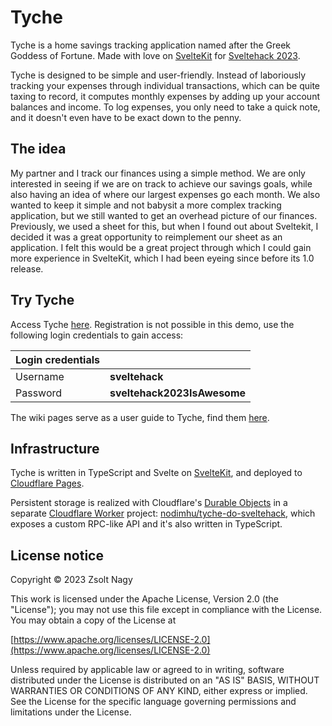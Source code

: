 # Tyche

Tyche is a home savings tracking application named after the Greek Goddess of Fortune. Made with love on [SvelteKit](https://kit.svelte.dev) for [Sveltehack 2023](https://hack.sveltesociety.dev/).

Tyche is designed to be simple and user-friendly. Instead of laboriously tracking your expenses through individual transactions, which can be quite taxing to record, it computes monthly expenses by adding up your account balances and income. To log expenses, you only need to take a quick note, and it doesn't even have to be exact down to the penny.

## The idea

My partner and I track our finances using a simple method. We are only interested in seeing if we are on track to achieve our savings goals, while also having an idea of where our largest expenses go each month. We also wanted to keep it simple and not babysit a more complex tracking application, but we still wanted to get an overhead picture of our finances. Previously, we used a sheet for this, but when I found out about Sveltekit, I decided it was a great opportunity to reimplement our sheet as an application. I felt this would be a great project through which I could gain more experience in SvelteKit, which I had been eyeing since before its 1.0 release.

## Try Tyche

Access Tyche [here](https://tyche-sveltehack.nodim.hu). Registration is not possible in this demo, use the following login credentials to gain access:

| Login credentials |                             |
| ----------------- | --------------------------- |
| Username          | **sveltehack**              |
| Password          | **sveltehack2023IsAwesome** |

The wiki pages serve as a user guide to Tyche, find them [here](https://github.com/nodimhu/tyche-sveltehack/wiki).

## Infrastructure

Tyche is written in TypeScript and Svelte on [SvelteKit](https://kit.svelte.dev), and deployed to [Cloudflare Pages](https://pages.cloudflare.com/).

Persistent storage is realized with Cloudflare's [Durable Objects](https://www.cloudflare.com/products/durable-objects/) in a separate [Cloudflare Worker](https://workers.cloudflare.com/) project: [nodimhu/tyche-do-sveltehack](https://github.com/nodimhu/tyche-do-sveltehack), which exposes a custom RPC-like API and it's also written in TypeScript.

## License notice

Copyright © 2023 Zsolt Nagy

This work is licensed under the Apache License, Version 2.0 (the "License"); you may not use this file except in compliance with the License. You may obtain a copy of the License at

[https://www.apache.org/licenses/LICENSE-2.0](https://www.apache.org/licenses/LICENSE-2.0)

Unless required by applicable law or agreed to in writing, software distributed under the License is distributed on an "AS IS" BASIS, WITHOUT WARRANTIES OR CONDITIONS OF ANY KIND, either express or implied. See the License for the specific language governing permissions and limitations under the License.
